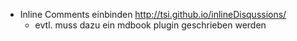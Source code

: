 * Inline Comments einbinden http://tsi.github.io/inlineDisqussions/
  * evtl. muss dazu ein mdbook plugin geschrieben werden
